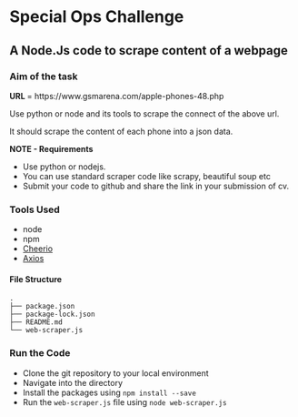 # Special Ops Challenge

A Node.Js code to scrape content of a webpage
---
### Aim of the task

<p> <strong> URL </strong> = https://www.gsmarena.com/apple-phones-48.php </p>

<p> Use python or node and its  tools to  scrape the connect of the above url. </p>
<p>It should scrape the content of each phone into a json data.</p>
<strong> NOTE - Requirements </strong>
<ul>
<li> Use python or nodejs.
<li> You can use standard scraper code like scrapy, beautiful soup etc
<li> Submit your code to github and share the link in your submission of cv.
</ul>

### Tools Used

- node
- npm
- [Cheerio](https://cheerio.js.org/)
- [Axios](https://axios-http.com/)

#### File Structure
```
.
├── package.json
├── package-lock.json
├── README.md
└── web-scraper.js
```
### Run the Code

- Clone the git repository to your local environment
- Navigate into the directory
- Install the packages using `npm install --save`
- Run the `web-scraper.js` file using `node web-scraper.js`
